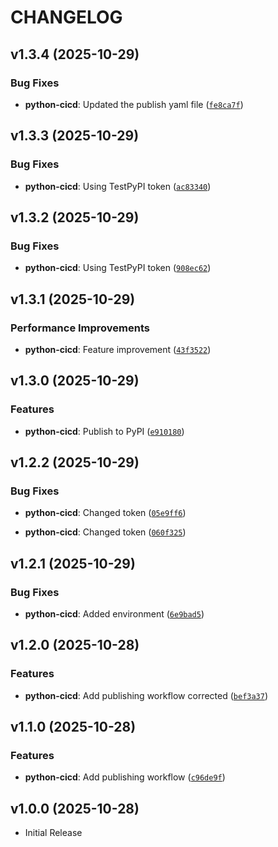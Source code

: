 # CHANGELOG

<!-- version list -->

## v1.3.4 (2025-10-29)

### Bug Fixes

- **python-cicd**: Updated the publish yaml file
  ([`fe8ca7f`](https://github.com/shubheshswain91/python-devops-cicd-project/commit/fe8ca7f0dfec9f597276fd3ff8fb41bf56eb50e7))


## v1.3.3 (2025-10-29)

### Bug Fixes

- **python-cicd**: Using TestPyPI token
  ([`ac83340`](https://github.com/shubheshswain91/python-devops-cicd-project/commit/ac833405325f7364aebd2fa603299387417a7b91))


## v1.3.2 (2025-10-29)

### Bug Fixes

- **python-cicd**: Using TestPyPI token
  ([`908ec62`](https://github.com/shubheshswain91/python-devops-cicd-project/commit/908ec62c0aa636432bb097563e49638e8ea46740))


## v1.3.1 (2025-10-29)

### Performance Improvements

- **python-cicd**: Feature improvement
  ([`43f3522`](https://github.com/shubheshswain91/python-devops-cicd-project/commit/43f3522987af1f1081110de9d3899f103c8cb890))


## v1.3.0 (2025-10-29)

### Features

- **python-cicd**: Publish to PyPI
  ([`e910180`](https://github.com/shubheshswain91/python-devops-cicd-project/commit/e910180505a5c8e710822c4a392bedc32f643e5c))


## v1.2.2 (2025-10-29)

### Bug Fixes

- **python-cicd**: Changed token
  ([`05e9ff6`](https://github.com/shubheshswain91/python-devops-cicd-project/commit/05e9ff6fadc8dad3e91c3a36d0f37923c055a13e))

- **python-cicd**: Changed token
  ([`060f325`](https://github.com/shubheshswain91/python-devops-cicd-project/commit/060f3257379bfee90d900991fd04e23796108f08))


## v1.2.1 (2025-10-29)

### Bug Fixes

- **python-cicd**: Added environment
  ([`6e9bad5`](https://github.com/shubheshswain91/python-devops-cicd-project/commit/6e9bad5425056743fa0bad3a3a463e9d1137ad20))


## v1.2.0 (2025-10-28)

### Features

- **python-cicd**: Add publishing workflow corrected
  ([`bef3a37`](https://github.com/shubheshswain91/python-devops-cicd-project/commit/bef3a371b4952cbce32d83e0e2b8fc5785fae0c1))


## v1.1.0 (2025-10-28)

### Features

- **python-cicd**: Add publishing workflow
  ([`c96de9f`](https://github.com/shubheshswain91/python-devops-cicd-project/commit/c96de9f6d11c1ffde704f64b1132b625a779bdc2))


## v1.0.0 (2025-10-28)

- Initial Release
